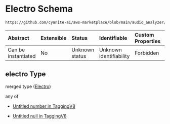 # Electro Schema

```txt
https://github.com/cyanite-ai/aws-marketplace/blob/main/audio_analyzer/schemes/marketplace_v1/schema/TaggingV8.schema.json#/$defs/SubgenreScoresV1/properties/electro
```



| Abstract            | Extensible | Status         | Identifiable            | Custom Properties | Additional Properties | Access Restrictions | Defined In                                                                     |
| :------------------ | :--------- | :------------- | :---------------------- | :---------------- | :-------------------- | :------------------ | :----------------------------------------------------------------------------- |
| Can be instantiated | No         | Unknown status | Unknown identifiability | Forbidden         | Allowed               | none                | [TaggingV8.schema.json\*](../out/TaggingV8.schema.json "open original schema") |

## electro Type

merged type ([Electro](taggingv8-defs-subgenrescoresv1-properties-electro.md))

any of

* [Untitled number in TaggingV8](taggingv8-defs-subgenrescoresv1-properties-electro-anyof-0.md "check type definition")

* [Untitled null in TaggingV8](taggingv8-defs-subgenrescoresv1-properties-electro-anyof-1.md "check type definition")
